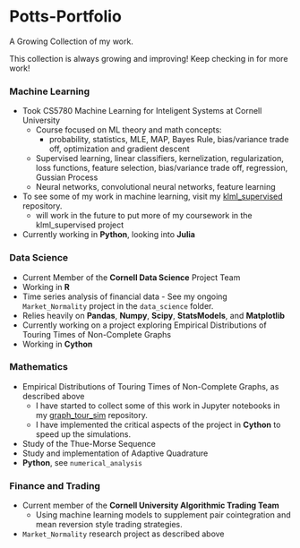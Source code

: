 # Potts-Portfolio
A Growing Collection of my work.

This collection is always growing and improving! Keep checking in for more work!

### Machine Learning
 - Took CS5780 Machine Learning for Inteligent Systems at Cornell University
   - Course focused on ML theory and math concepts: 
     - probability, statistics, MLE, MAP, Bayes Rule, bias/variance trade off, optimization and gradient descent
   - Supervised learning, linear classifiers, kernelization, regularization, loss functions, feature selection, bias/variance trade off, regression, Gussian Process
   - Neural networks, convolutional neural networks, feature learning
 - To see some of my work in machine learning, visit my [klml_supervised](https://github.com/kfpotts1/klml_supervised) repository.
   - will work in the future to put more of my coursework in the klml_supervised project
 - Currently working in **Python**, looking into **Julia**
 
### Data Science
 - Current Member of the **Cornell Data Science** Project Team
  - Working in **R**
 - Time series analysis of financial data - See my ongoing `Market_Normality` project in the `data_science` folder.
  - Relies heavily on **Pandas**, **Numpy**, **Scipy**, **StatsModels**, and **Matplotlib**
 - Currently working on a project exploring Empirical Distributions of Touring Times of Non-Complete Graphs
  - Working in **Cython**
  
### Mathematics
 - Empirical Distributions of Touring Times of Non-Complete Graphs, as described above
   - I have started to collect some of this work in Jupyter notebooks in my [graph_tour_sim](https://github.com/kfpotts1/graph_tour_sim) repository.
   - I have implemented the critical aspects of the project in **Cython** to speed up the simulations.
 - Study of the Thue-Morse Sequence
 - Study and implementation of Adaptive Quadrature
  - **Python**, see `numerical_analysis`
  
### Finance and Trading
 - Current member of the **Cornell University Algorithmic Trading Team**
   - Using machine learning models to supplement pair cointegration and mean reversion style trading strategies.
 - `Market_Normality` research project as described above
